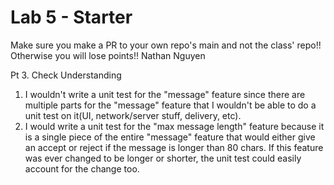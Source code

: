 # Lab 5 - Starter
Make sure you make a PR to your own repo's main and not the class' repo!! Otherwise you will lose points!!
Nathan Nguyen

Pt 3. Check Understanding
1. I wouldn't write a unit test for the "message" feature since there are multiple parts for the "message" feature that I wouldn't be able to do a unit test on it(UI, network/server stuff, delivery, etc).
2. I would write a unit test for the "max message length" feature because it is a single piece of the entire "message" feature that would either give an accept or reject if the message is longer than 80 chars. If this feature was ever changed to be longer or shorter, the unit test could easily account for the change too.